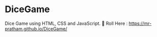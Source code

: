 # DiceGame
Dice Game using HTML, CSS and JavaScript.
🔗 Roll Here : https://mr-pratham.github.io/DiceGame/

